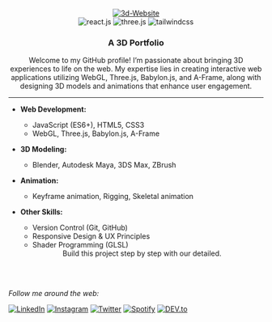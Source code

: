 <div align="center">
  <br />
    <a href="https://3d-portfolio-emredkyc.vercel.app" target="_blank">
     <img src="https://i.ibb.co/34dJhQR/3d-Website.png" alt="3d-Website" border="0" />
    </a>
  <br />

  <div>
    <img src="https://img.shields.io/badge/-React_JS-black?style=for-the-badge&logoColor=white&logo=react&color=61DAFB" alt="react.js" />
    <img src="https://img.shields.io/badge/-Three_JS-black?style=for-the-badge&logoColor=white&logo=threedotjs&color=000000" alt="three.js" />
    <img src="https://img.shields.io/badge/-Tailwind_CSS-black?style=for-the-badge&logoColor=white&logo=tailwindcss&color=06B6D4" alt="tailwindcss" />
  </div>

  <h3 align="center">A 3D Portfolio</h3>
Welcome to my GitHub profile! I’m passionate about bringing 3D experiences to life on the web. My expertise lies in creating interactive web applications utilizing WebGL, Three.js, Babylon.js, and A-Frame, along with designing 3D models and animations that enhance user engagement.

---
</div>

- **Web Development:**
  - JavaScript (ES6+), HTML5, CSS3
  - WebGL, Three.js, Babylon.js, A-Frame
- **3D Modeling:**
  - Blender, Autodesk Maya, 3DS Max, ZBrush
- **Animation:**
  - Keyframe animation, Rigging, Skeletal animation
- **Other Skills:**
  - Version Control (Git, GitHub)
  - Responsive Design & UX Principles
  - Shader Programming (GLSL)
 
    
   <div align="center">
    Build this project step by step with our detailed.
    


<!---
Oksiuta/Oksiuta is a ✨ special ✨ repository because its `README.md` (this file) appears on your GitHub profile.
You can click the Preview link to take a look at your changes.
--->


</br>
</br>

<i>Follow me around the web:</i><br>

<a href="https://www.linkedin.com/in/absphreak" target="_blank"><img src="https://img.shields.io/badge/LinkedIn-%230077B5.svg?&style=flat-square&logo=linkedin&logoColor=white" alt="LinkedIn"></a>
<a href="https://www.instagram.com/absphreak" target="_blank"><img src="https://img.shields.io/badge/Instagram-%23E4405F.svg?&style=flat-square&logo=instagram&logoColor=white" alt="Instagram"></a>
<a href="https://twitter.com/ABSphreak" target="_blank"><img src="https://img.shields.io/badge/Twitter-%231DA1F2.svg?&style=flat-square&logo=twitter&logoColor=white" alt="Twitter"></a>
<a href="https://open.spotify.com/user/0170agi99s5hh187g7mtz245b" target="_blank"><img src="https://img.shields.io/badge/Spotify-%231ED760.svg?&style=flat-square&logo=spotify&logoColor=white" alt="Spotify"></a>
<a href="https://dev.to/ABSphreak" target="_blank"><img src="https://img.shields.io/badge/DEV-%230A0A0A.svg?&style=flat-square&logo=DEV.to&logoColor=white" alt="DEV.to"></a>
</div>
</div>
